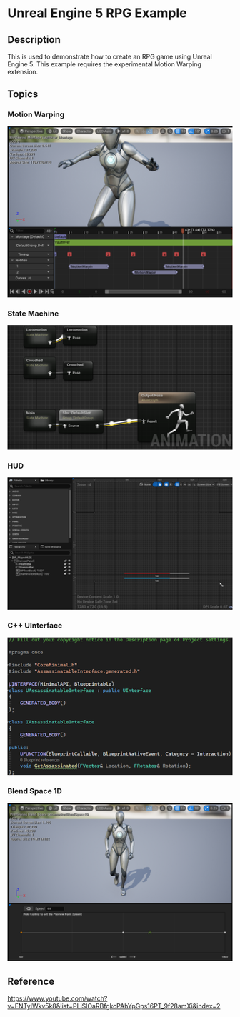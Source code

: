 # Unreal Engine 5 RPG Example

## Description

This is used to demonstrate how to create an RPG game using Unreal Engine 5. This example requires the experimental Motion Warping extension.

## Topics
### Motion Warping
![](./readme_images/motion_warping.png)
### State Machine
![](./readme_images/state_machine.png)
### HUD
![](./readme_images/HUD.png)
### C++ UInterface
![](./readme_images/UInterface.png)
### Blend Space 1D
![](./readme_images/blend_space_1d.png)


## Reference
https://www.youtube.com/watch?v=FNTyIWkv5k8&list=PLiSlOaRBfgkcPAhYpGps16PT_9f28amXi&index=2
